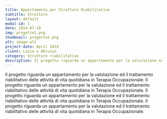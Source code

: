 ```yaml
---
title: Appartamento per Strutture Riabilitative
subtitle: Strutture
layout: default
modal-id: 1
date: 2014-07-18
img: progetto1.png
thumbnail: progetto1.png
alt: image-alt
project-date: April 2014
client: Lazio e Abruzzo
category: Strutture riabilitative
description: Il progetto riguarda un appartamento per la valutazione ed il trattamento riabilitativo delle attività di vita quotidiana in Terapia Occupazionale. 
---
```

Il progetto riguarda un appartamento per la valutazione ed il trattamento riabilitativo delle attività di vita quotidiana in Terapia Occupazionale. Il progetto riguarda un appartamento per la valutazione ed il trattamento riabilitativo delle attività di vita quotidiana in Terapia Occupazionale. Il progetto riguarda un appartamento per la valutazione ed il trattamento riabilitativo delle attività di vita quotidiana in Terapia Occupazionale. Il progetto riguarda un appartamento per la valutazione ed il trattamento riabilitativo delle attività di vita quotidiana in Terapia Occupazionale. 